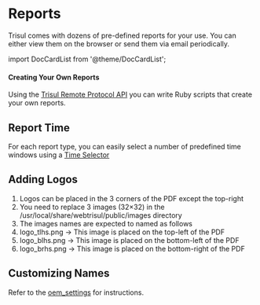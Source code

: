 # Reports

Trisul comes with dozens of pre-defined reports for your use. You can
 either view them on the browser or send them via email periodically.

import DocCardList from '@theme/DocCardList';

<DocCardList />



#### Creating Your Own Reports

Using the [Trisul Remote Protocol API](/docs/trp) you can write Ruby scripts that create your own reports.

## Report Time

For each report type, you can easily select a number of predefined time windows using a [Time Selector](/docs/ug/ui/elements#time-selector)

## Adding Logos

1. Logos can be placed in the 3 corners of the PDF except the top-right
2. You need to replace 3 images (32×32) in the /usr/local/share/webtrisul/public/images directory
3. The images names are expected to named as follows
4. logo_tlhs.png → This image is placed on the top-left of the PDF
5. logo_blhs.png → This image is placed on the bottom-left of the PDF
6. logo_brhs.png → This image is placed on the bottom-right of the PDF

## Customizing Names

Refer to the [oem_settings](/docs/ag/context/customize) for instructions.